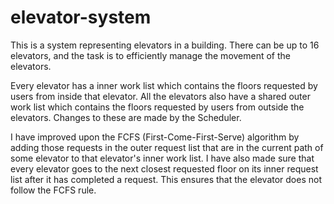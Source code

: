 # elevator-system

<p>
This is a system representing elevators in a building. There can be up to 16 elevators, and the task is to efficiently manage the movement of the elevators.
</p>

<p>
Every elevator has a inner work list which contains the floors requested by users from inside that elevator. All the elevators also have a shared outer work list which contains the floors requested by users from outside the elevators. Changes to these are made by the Scheduler.
</p>

<p>
I have improved upon the FCFS (First-Come-First-Serve) algorithm by adding those requests in the outer request list that are in the current path of some elevator to that elevator's inner work list.
I have also made sure that every elevator goes to the next closest requested floor on its inner request list after it has completed a request. This ensures that the elevator does not follow the FCFS rule.
</p>
